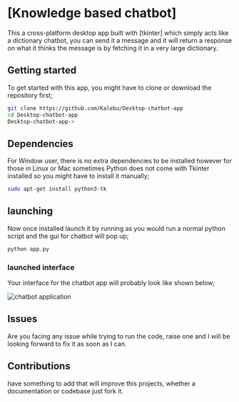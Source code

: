 # [Knowledge based chatbot]

This a cross-platform desktop app built with [tkinter] which simply acts like a dictionary chatbot, you can send it a message and it will return a response on what it thinks the message is by fetching it in a very large dictionary.

## Getting started

To get started with this app, you might have to clone or download the repository first;

```bash
git clone https://github.com/Kalebu/Desktop-chatbot-app
cd Desktop-chatbot-app
Desktop-chatbot-app->
```

## Dependencies

For Window user, there is no extra dependencies to be installed however for those in Linux or Mac sometimes Python does not come with Tkinter installed so you might have to install it manually;

```bash
sudo apt-get install python3-tk
```

## launching

Now once installed launch it by running as you would run a normal python script and the gui for chatbot will pop up;

```bash
python app.py
```

### launched interface

Your interface for the chatbot app will probably look like shown below;

![chatbot application](Bot-gpt.gif)

## Issues

Are you facing any issue while trying to run the code, raise  one and I will be looking forward to fix it as soon as I can.

## Contributions

have something to add that will improve this projects, whether a documentation or codebase just fork it.

